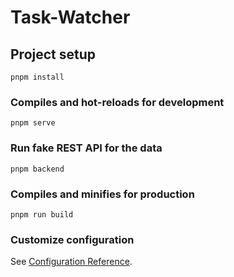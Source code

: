 # Task-Watcher

## Project setup
```
pnpm install
```

### Compiles and hot-reloads for development
```
pnpm serve
```

### Run fake REST API for the data
```
pnpm backend
```

### Compiles and minifies for production
```
pnpm run build
```

### Customize configuration
See [Configuration Reference](https://cli.vuejs.org/config/).

